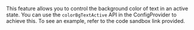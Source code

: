 This feature allows you to control the background color of text in an active state. You can use the `colorBgTextActive` API in the ConfigProvider to achieve this. To see an example, refer to the code sandbox link provided.
